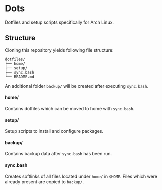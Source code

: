 # Dots

Dotfiles and setup scripts specifically for Arch Linux.

## Structure

Cloning this repository yields following file structure:

```
dotfiles/
├── home/
├── setup/
├── sync.bash
└── README.md
```

An additional folder `backup/` will be created after executing `sync.bash`.

#### home/

Contains dotfiles which can be moved to home with `sync.bash`.

#### setup/

Setup scripts to install and configure packages.

#### backup/

Contains backup data after `sync.bash` has been run.

#### sync.bash

Creates softlinks of all files located under `home/` in `$HOME`. Files which
were already present are copied to `backup/`.
